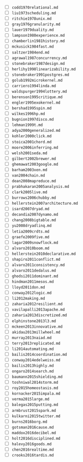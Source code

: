 - [ ] `codd1970relational.md`
- [ ] `liu1973scheduling.md`
- [ ] `ritchie1978unix.md`
- [ ] `gray1976granularity.md`
- [ ] `lauer1979duality.md`
- [ ] `lampson1980experience.md`
- [ ] `chamberlin1981history.md`
- [ ] `mckusick1984fast.md`
- [ ] `saltzer1984end.md`
- [ ] `agrawal1987concurrency.md`
- [ ] `stonebraker1987design.md`
- [ ] `herlihy1990linearizability.md`
- [ ] `stonebraker1991postgres.md`
- [ ] `golub1992microkernel.md`
- [ ] `carriero1994linda.md`
- [ ] `waldspurger1994lottery.md`
- [ ] `berenson1995critique.md`
- [ ] `engler1995exokernel.md`
- [ ] `bershad1995spin.md`
- [ ] `wilkes1996hp.md`
- [ ] `bugnion1997disco.md`
- [ ] `lehman1999t.md`
- [ ] `adya2000generalized.md`
- [ ] `kohler2000click.md`
- [ ] `stoica2001chord.md`
- [ ] `moore2006inferring.md`
- [ ] `welsh2001seda.md`
- [ ] `gilbert2002brewer.md`
- [ ] `ghemawat2003google.md`
- [ ] `barham2003xen.md`
- [ ] `van2004chain.md`
- [ ] `dean2008mapreduce.md`
- [ ] `prabhakaran2005analysis.md`
- [ ] `clark2005live.md`
- [ ] `burrows2006chubby.md`
- [ ] `hellerstein2007architecture.md`
- [ ] `isard2007dryad.md`
- [ ] `decandia2007dynamo.md`
- [ ] `chang2008bigtable.md`
- [ ] `yu2008dryadlinq.md`
- [ ] `letia2009crdts.md`
- [ ] `graefe2009five.md`
- [ ] `lagar2009snowflock.md`
- [ ] `alvaro2010boom.md`
- [ ] `hellerstein2010declarative.md`
- [ ] `shapiro2011conflict.md`
- [ ] `alvaro2011consistency.md`
- [ ] `alvaro2011dedalus.md`
- [ ] `ghodsi2011dominant.md`
- [ ] `hindman2011mesos.md`
- [ ] `lloyd2011don.md`
- [ ] `conway2012logic.md`
- [ ] `li2012making.md`
- [ ] `zaharia2012resilient.md`
- [ ] `vavilapalli2013apache.md`
- [ ] `zaharia2013discretized.md`
- [ ] `elphinstone2013l3.md`
- [ ] `mckeen2013innovative.md`
- [ ] `akidau2013millwheel.md`
- [ ] `murray2013naiad.md`
- [ ] `terry2013replicated.md`
- [ ] `li2014automating.md`
- [ ] `bailis2014coordination.md`
- [ ] `conway2014edelweiss.md`
- [ ] `bailis2013highly.md`
- [ ] `ongaro2014search.md`
- [ ] `baumann2015shielding.md`
- [ ] `toshniwal2014storm.md`
- [ ] `roy2015homeostasis.md`
- [ ] `kornacker2015impala.md`
- [ ] `verma2015large.md`
- [ ] `balegas2015putting.md`
- [ ] `armbrust2015spark.md`
- [ ] `kulkarni2015twitter.md`
- [ ] `burns2016borg.md`
- [ ] `gotsman2016cause.md`
- [ ] `maddox2016decibel.md`
- [ ] `holt2016disciplined.md`
- [ ] `halevy2016goods.md`
- [ ] `chen2016realtime.md`
- [ ] `crooks2016tardis.md`
